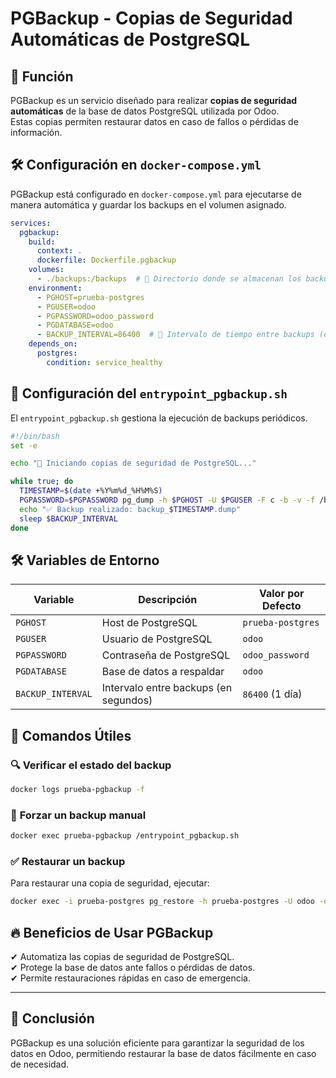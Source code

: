 # PGBackup - Copias de Seguridad Automáticas de PostgreSQL

## 📌 Función
PGBackup es un servicio diseñado para realizar **copias de seguridad automáticas** de la base de datos PostgreSQL utilizada por Odoo.  
Estas copias permiten restaurar datos en caso de fallos o pérdidas de información.

## 🛠 Configuración en `docker-compose.yml`
PGBackup está configurado en `docker-compose.yml` para ejecutarse de manera automática y guardar los backups en el volumen asignado.

```yaml
services:
  pgbackup:
    build:
      context: .
      dockerfile: Dockerfile.pgbackup
    volumes:
      - ./backups:/backups  # 🔹 Directorio donde se almacenan los backups
    environment:
      - PGHOST=prueba-postgres
      - PGUSER=odoo
      - PGPASSWORD=odoo_password
      - PGDATABASE=odoo
      - BACKUP_INTERVAL=86400  # 🔹 Intervalo de tiempo entre backups (en segundos)
    depends_on:
      postgres:
        condition: service_healthy
```

## 📌 Configuración del `entrypoint_pgbackup.sh`
El `entrypoint_pgbackup.sh` gestiona la ejecución de backups periódicos.

```bash
#!/bin/bash
set -e

echo "🚀 Iniciando copias de seguridad de PostgreSQL..."

while true; do
  TIMESTAMP=$(date +%Y%m%d_%H%M%S)
  PGPASSWORD=$PGPASSWORD pg_dump -h $PGHOST -U $PGUSER -F c -b -v -f /backups/backup_$TIMESTAMP.dump $PGDATABASE
  echo "✅ Backup realizado: backup_$TIMESTAMP.dump"
  sleep $BACKUP_INTERVAL
done
```

## 🛠 Variables de Entorno
| **Variable**       | **Descripción**                          | **Valor por Defecto** |
|-------------------|--------------------------------------|----------------|
| `PGHOST`         | Host de PostgreSQL                   | `prueba-postgres` |
| `PGUSER`         | Usuario de PostgreSQL                | `odoo` |
| `PGPASSWORD`     | Contraseña de PostgreSQL             | `odoo_password` |
| `PGDATABASE`     | Base de datos a respaldar            | `odoo` |
| `BACKUP_INTERVAL`| Intervalo entre backups (en segundos) | `86400` (1 día) |

## 🚀 Comandos Útiles

### 🔍 **Verificar el estado del backup**
```bash
docker logs prueba-pgbackup -f
```

### 🔄 **Forzar un backup manual**
```bash
docker exec prueba-pgbackup /entrypoint_pgbackup.sh
```

### ✅ **Restaurar un backup**
Para restaurar una copia de seguridad, ejecutar:
```bash
docker exec -i prueba-postgres pg_restore -h prueba-postgres -U odoo -d odoo < backups/backup_nombre.dump
```

## 🔥 **Beneficios de Usar PGBackup**
✔ Automatiza las copias de seguridad de PostgreSQL.  
✔ Protege la base de datos ante fallos o pérdidas de datos.  
✔ Permite restauraciones rápidas en caso de emergencia.  

---

## 📌 Conclusión
PGBackup es una solución eficiente para garantizar la seguridad de los datos en Odoo, permitiendo restaurar la base de datos fácilmente en caso de necesidad.
